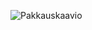 ![Pakkauskaavio](https://github.com/jp-tulijoki/ot-harjoitustyo/blob/master/dokumentaatio/package%20diagram.jpg) 

